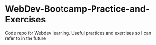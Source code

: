 # WebDev-Bootcamp-Practice-and-Exercises
Code repo for Webdev learning. Useful practices and exercises so I can refer to in the future
